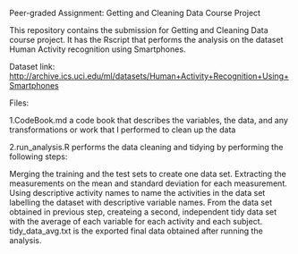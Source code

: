 Peer-graded Assignment: Getting and Cleaning Data Course Project

This repository contains the submission for Getting and Cleaning Data course project. It has the Rscript that performs the analysis on the dataset Human Activity recognition using Smartphones.

Dataset link: http://archive.ics.uci.edu/ml/datasets/Human+Activity+Recognition+Using+Smartphones

Files:

1.CodeBook.md a code book that describes the variables, the data, and any transformations or work that I performed to clean up the data

2.run_analysis.R performs the data cleaning and tidying by performing the following steps:

Merging the training and the test sets to create one data set.
Extracting the measurements on the mean and standard deviation for each measurement.
Using descriptive activity names to name the activities in the data set
labelling the dataset with descriptive variable names.
From the data set obtained in previous step, createing a second, independent tidy data set with the average of each variable for each activity and each subject.
tidy_data_avg.txt is the exported final data obtained after running the analysis.